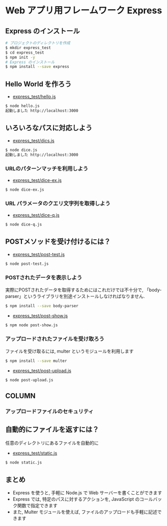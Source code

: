 # Web アプリ用フレームワーク Express 
## Express のインストール

```bash
# プロジェクトのディレクトリを作成
$ mkdir express_test
$ cd express_test
$ npm init -y
# Express のインストール
$ npm install --save express
```

## Hello World を作ろう
- [express_test/hello.js](examples/express_test/hello.js)

```bash
$ node hello.js
起動しました http://localhost:3000
```

## いろいろなパスに対応しよう
- [express_test/dics.js](examples/express_test/dics.js)

```bash
$ node dice.js
起動しました http://localhost:3000
```

### URLのパターンマッチを利用しよう
- [express_test/dice-ex.js](examples/express_test/dice-ex.js)

```bash
$ node dice-ex.js
```

### URL パラメータのクエリ文字列を取得しよう
- [express_test/dice-q.js](examples/express_test/dice-q.js)

```bash
$ node dice-q.js
```

## POSTメソッドを受け付けるには？
- [express_test/post-test.js](examples/express_test/post-test.js)

```bash
$ node post-test.js
```

### POSTされたデータを表示しよう
実際にPOSTされたデータを取得するためにはこれだけでは不十分で, 「body-parser」というライブラリを別途インストールしなければなりません.

```bash
$ npm install --save body-parser
```

- [express_test/post-show.js](examples/express_test/post-show.js)

```bash
$ npm node post-show.js
```

### アップロードされたファイルを受け取ろう
ファイルを受け取るには, multer というモジュールを利用します

```bash
$ npm install --save multer
```

- [express_test/post-upload.js](examples/express_test/post-upload.js)

```bash
$ node post-upload.js
```

## COLUMN 
### アップロードファイルのセキュリティ

## 自動的にファイルを返すには？
任意のディレクトリにあるファイルを自動的に
- [express_test/static.js](examples/express_test/static.js)

```bash
$ node static.js
```

## まとめ
- Express を使うと, 手軽に Node.js で Web サーバーを書くことができます
- Express では, 特定のパスに対するアクションを, JavaScript のコールバック関数で指定できます
- また, Multer モジュールを使えば, ファイルのアップロードも手軽に記述できます

